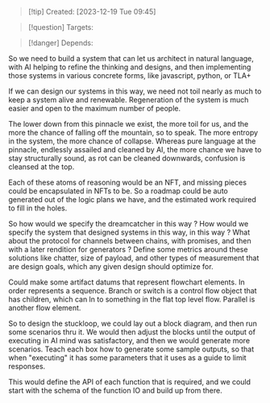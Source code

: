 
>[!tip] Created: [2023-12-19 Tue 09:45]

>[!question] Targets: 

>[!danger] Depends: 

So we need to build a system that can let us architect in natural language, with AI helping to refine the thinking and designs, and then implementing those systems in various concrete forms, like javascript, python, or TLA+

If we can design our systems in this way, we need not toil nearly as much to keep a system alive and renewable.  Regeneration of the system is much easier and open to the maximum number of people.

The lower down from this pinnacle we exist, the more toil for us, and the more the chance of falling off the mountain, so to speak.  The more entropy in the system, the more chance of collapse.  Whereas pure language at the pinnacle, endlessly assailed and cleaned by AI, the more chance we have to stay structurally sound, as rot can be cleaned downwards, confusion is cleansed at the top.

Each of these atoms of reasoning would be an NFT, and missing pieces could be encapsulated in NFTs to be.  So a roadmap could be auto generated out of the logic plans we have, and the estimated work required to fill in the holes.

So how would we specify the dreamcatcher in this way ?
How would we specify the system that designed systems in this way, in this way ?
What about the protocol for channels between chains, with promises, and then with a later rendition for generators ?
Define some metrics around these solutions like chatter, size of payload, and other types of measurement that are design goals, which any given design should optimize for.


Could make some artifact datums that represent flowchart elements.
In order represents a sequence.
Branch or switch is a control flow object that has children, which can ln to something in the flat top level flow.
Parallel is another flow element.

So to design the stuckloop, we could lay out a block diagram, and then run some scenarios thru it.  We would then adjust the blocks until the output of executing in AI mind was satisfactory, and then we would generate more scenarios.  Teach each box how to generate some sample outputs, so that when "executing" it has some parameters that it uses as a guide to limit responses.

This would define the API of each function that is required, and we could start with the schema of the function IO and build up from there.
